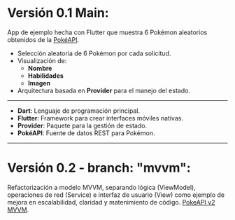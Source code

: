 # **Versión 0.1 Main**: 
App de ejemplo hecha con Flutter que muestra 6 Pokémon aleatorios obtenidos de la [PokéAPI](https://pokeapi.co/). 
- Selección aleatoria de 6 Pokémon por cada solicitud.
- Visualización de:
  - **Nombre** 
  - **Habilidades**
  - **Imagen**
- Arquitectura basada en **Provider** para el manejo del estado.
-------------
- **Dart**: Lenguaje de programación principal.
- **Flutter**: Framework para crear interfaces móviles nativas.
- **Provider**: Paquete para la gestión de estado.
- **PokéAPI**: Fuente de datos REST para Pokémon.
-------------
# **Versión 0.2 - branch: "mvvm"**: 
Refactorización a modelo MVVM, separando lógica (ViewModel), operaciones de red (Service) e interfaz de usuario (View) como ejemplo de mejora en escalabilidad, claridad y matenimiento de código.
[PokeAPI v2 MVVM](https://github.com/Jve386/app-flutter/releases/tag/0.2/).
